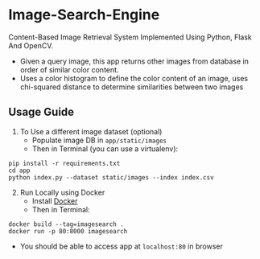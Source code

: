 # Image-Search-Engine
Content-Based Image Retrieval System Implemented Using Python, Flask And OpenCV.
* Given a query image, this app returns other images from database in order of similar color content.
* Uses a color histogram to define the color content of an image, uses chi-squared distance to determine
similarities between two images

## Usage Guide
1. To Use a different image dataset (optional)
    * Populate image DB in `app/static/images`
    * Then in Terminal (you can use a virtualenv): 
```
pip install -r requirements.txt
cd app
python index.py --dataset static/images --index index.csv
```

2. Run Locally using Docker
    * Install [Docker](https://docs.docker.com/install/#supported-platforms)
    * Then in Terminal:
```
docker build --tag=imagesearch .
docker run -p 80:8000 imagesearch
```
* You should be able to access app at `localhost:80` in browser
